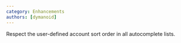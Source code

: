 ```yaml
---
category: Enhancements
authors: [dymanoid]
---
```


Respect the user-defined account sort order in all autocomplete lists.
